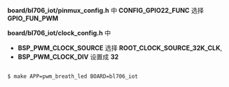 **board/bl706_iot/pinmux_config.h** 中 **CONFIG_GPIO22_FUNC** 选择 **GPIO_FUN_PWM**

**board/bl706_iot/clock_config.h** 中

- **BSP_PWM_CLOCK_SOURCE** 选择 **ROOT_CLOCK_SOURCE_32K_CLK**,
- **BSP_PWM_CLOCK_DIV** 设置成 **32**

```bash

$ make APP=pwm_breath_led BOARD=bl706_iot

```